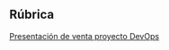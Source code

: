 ## Rúbrica

[Presentación de venta proyecto DevOps](https://fi365-my.sharepoint.com/:p:/g/personal/jb276150_fi365_ort_edu_uy/EVLNZ1vpfSRCqJdqTxAi_s4BRQ2I2mshpfFmgeJOFloMPA?rtime=AKqnrk-q3Eg)
